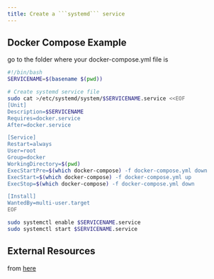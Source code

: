 ```yaml
---
title: Create a ```systemd``` service
---
```



## Docker Compose Example

go to the folder where your docker-compose.yml file is

```bash
#!/bin/bash
SERVICENAME=$(basename $(pwd))

# Create systemd service file
sudo cat >/etc/systemd/system/$SERVICENAME.service <<EOF
[Unit]
Description=$SERVICENAME
Requires=docker.service
After=docker.service

[Service]
Restart=always
User=root
Group=docker
WorkingDirectory=$(pwd)
ExecStartPre=$(which docker-compose) -f docker-compose.yml down
ExecStart=$(which docker-compose) -f docker-compose.yml up
ExecStop=$(which docker-compose) -f docker-compose.yml down

[Install]
WantedBy=multi-user.target
EOF

sudo systemctl enable $SERVICENAME.service
sudo systemctl start $SERVICENAME.service
```

## External Resources

from [here]()
